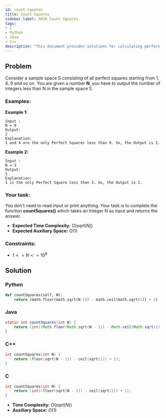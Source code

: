 ```yaml
---
id: count-squares
title: Count Squares
sidebar_label: 0026 Count Squares
tags:
- C
- Python
- Java
- C++
description: "This document provides solutions for calculating perfect squares."
---
```


## Problem

Consider a sample space S consisting of all perfect squares starting from 1, 4, 9 and so on. You are given a number **N**, you have to output the number of integers less than N in the sample space S.

### Examples:
**Example 1:**
```
Input :
N = 9
Output:
2
Explanation:
1 and 4 are the only Perfect Squares less than 9. So, the Output is 2.
```

**Example 2:**
```
Input :
N = 3
Output:
1
Explanation:
1 is the only Perfect Square less than 3. So, the Output is 1.
```

### Your task:

You don't need to read input or print anything. Your task is to complete the function **countSquares()** which takes an Integer N as input and returns the answer.

- **Expected Time Complexity:** $O(sqrt(N))$
- **Expected Auxiliary Space:** $O(1)$

### Constraints:

- $1<=N<=10^8$

## Solution
### Python
```python
def countSquares(self, N):
    return (math.floor(math.sqrt(N-1)) - math.ceil(math.sqrt(1)) + 1)
```

### Java
```java
static int countSquares(int N) {
    return (int)(Math.floor(Math.sqrt(N - 1)) - Math.ceil(Math.sqrt(1)) + 1);
}
```

### C++
```cpp
int countSquares(int N) {
    return (floor(sqrt(N - 1)) - ceil(sqrt(1)) + 1);
}
```

### C
```c
int countSquares(int N) {
    return (int)(floor(sqrt(N - 1)) - ceil(sqrt(1)) + 1);
}
```

- **Time Complexity:** $O(sqrt(N))$
- **Auxiliary Space:** $O(1)$